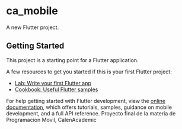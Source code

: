 # ca_mobile

A new Flutter project.

## Getting Started

This project is a starting point for a Flutter application.

A few resources to get you started if this is your first Flutter project:

- [Lab: Write your first Flutter app](https://docs.flutter.dev/get-started/codelab)
- [Cookbook: Useful Flutter samples](https://docs.flutter.dev/cookbook)

For help getting started with Flutter development, view the
[online documentation](https://docs.flutter.dev/), which offers tutorials,
samples, guidance on mobile development, and a full API reference.
P r o y e c t o   f i n a l   d e   l a   m a t e r i a   d e   P r o g r a m a c i o n   M o v i l ,   C a l e n A c a d e m i c  
 